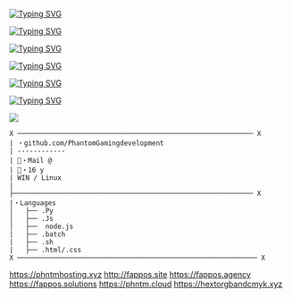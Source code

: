 [![Typing SVG](https://readme-typing-svg.demolab.com?font=Fira+Code&pause=1000&random=false&width=435&lines=https%3A%2F%2Fphntm.cloud)](https://git.io/typing-svg)

[![Typing SVG](https://readme-typing-svg.demolab.com?font=Fira+Code&pause=1000&random=false&width=435&lines=https%3A%2F%2Fhextorgbandcmyk.xyz)](https://git.io/typing-svg)

[![Typing SVG](https://readme-typing-svg.demolab.com?font=Fira+Code&pause=1000&random=false&width=435&lines=https%3A%2F%2Fphntmhosting.xyz)](https://git.io/typing-svg)

[![Typing SVG](https://readme-typing-svg.demolab.com?font=Fira+Code&pause=1000&random=false&width=435&lines=http%3A%2F%2Ffappos.site)](https://git.io/typing-svg)

[![Typing SVG](https://readme-typing-svg.demolab.com?font=Fira+Code&pause=1000&random=false&width=435&lines=https%3A%2F%2Ffappos.agency)](https://git.io/typing-svg)

[![Typing SVG](https://readme-typing-svg.demolab.com?font=Fira+Code&pause=1000&random=false&width=435&lines=https%3A%2F%2Ffappos.solutions)](https://git.io/typing-svg)





![](https://komarev.com/ghpvc/?PhantomGamingdevelopment&label=PROFILE-VIEWS)

```
X ─────────────────────────────────────────────────────────── X
| ・github.com/PhantomGamingdevelopment                      
| ------------                                                 
| 📧・Mail @ 
| 📝・16 y
| WIN / Linux                                                           
|                                                            
├──────────────────────────────────────────────────────────── X                                                      
|・Languages                                                
│   ├── .Py                                                  
│   ├── .Js
│   ├──  node.js                                              
|   ├── .batch                                             
|   ├── .sh
|   ├── .html/.css
X ──────────────────────────────────────────────────────────── X
```
https://phntmhosting.xyz
http://fappos.site
https://fappos.agency
https://fappos.solutions
https://phntm.cloud
https://hextorgbandcmyk.xyz
